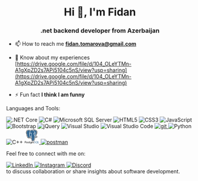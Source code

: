<h1 align="center">Hi 👋, I'm Fidan</h1>
<h3 align="center">.net backend developer from Azerbaijan</h3>

- 📫 How to reach me **fidan.tomarova@gmail.com**

- 📄 Know about my experiences [https://drive.google.com/file/d/104_OLeYTMn-A1gXpZD2s7APi5104c5nS/view?usp=sharing](https://drive.google.com/file/d/104_OLeYTMn-A1gXpZD2s7APi5104c5nS/view?usp=sharing)

- ⚡ Fun fact **I think I am funny**

Languages and Tools:
<div>
    <img src="https://cdn.jsdelivr.net/gh/devicons/devicon@latest/icons/dotnetcore/dotnetcore-original.svg" alt=".NET Core" width="40" height="40"/>
    <img src="https://cdn.jsdelivr.net/gh/devicons/devicon@latest/icons/csharp/csharp-original.svg" alt="C#" width="40" height="40"/>
    <img src="https://cdn.jsdelivr.net/gh/devicons/devicon@latest/icons/microsoftsqlserver/microsoftsqlserver-original-wordmark.svg" alt="Microsoft SQL Server" width="40" height="40"/>
    <img src="https://cdn.jsdelivr.net/gh/devicons/devicon@latest/icons/html5/html5-original.svg" alt="HTML5" width="40" height="40"/>
    <img src="https://cdn.jsdelivr.net/gh/devicons/devicon@latest/icons/css3/css3-original.svg" alt="CSS3" width="40" height="40"/>
    <img src="https://cdn.jsdelivr.net/gh/devicons/devicon@latest/icons/javascript/javascript-original.svg" alt="JavaScript" width="40" height="40"/>
    <img src="https://cdn.jsdelivr.net/gh/devicons/devicon@latest/icons/bootstrap/bootstrap-original.svg" alt="Bootstrap" width="40" height="40"/>
    <img src="https://cdn.jsdelivr.net/gh/devicons/devicon@latest/icons/jquery/jquery-original-wordmark.svg" alt="jQuery" width="40" height="40"/>
    <img src="https://cdn.jsdelivr.net/gh/devicons/devicon@latest/icons/visualstudio/visualstudio-original.svg" alt="Visual Studio" width="40" height="40"/>
    <img src="https://cdn.jsdelivr.net/gh/devicons/devicon@latest/icons/vscode/vscode-original.svg" alt="Visual Studio Code" width="40" height="40"/>
    <a href="https://git-scm.com/" target="_blank" rel="noreferrer"> <img src="https://www.vectorlogo.zone/logos/git-scm/git-scm-icon.svg" alt="git" width="40" height="40"/> </a>
    <img src="https://cdn.jsdelivr.net/gh/devicons/devicon@latest/icons/python/python-original.svg" alt="Python" width="40" height="40"/>
    <img src="https://cdn.jsdelivr.net/gh/devicons/devicon@latest/icons/cplusplus/cplusplus-original.svg" alt="C++" width="40" height="40"/>
    <a href="https://www.postgresql.org" target="_blank" rel="noreferrer"> <img src="https://raw.githubusercontent.com/devicons/devicon/master/icons/postgresql/postgresql-original-wordmark.svg" alt="postgresql" width="40" height="40"/> </a>
    <a href="https://postman.com" target="_blank" rel="noreferrer"> <img src="https://www.vectorlogo.zone/logos/getpostman/getpostman-icon.svg" alt="postman" width="40" height="40"/> </a>
</div>



Feel free to connect with me on: 
<div> 
    <a href="https://www.linkedin.com/in/fidan-tomarova" target="_blank">
        <img src="https://cdn.jsdelivr.net/gh/devicons/devicon@latest/icons/linkedin/linkedin-original.svg" alt="LinkedIn" width="40" height="40"/>
    </a>
    <a href="https://instagram.com/fidan_tomarova" target="_blank">
        <img src="https://img.icons8.com/fluency/48/000000/instagram-new.png" alt="Instagram" width="40" height="40"/>
    </a>
    <a href="https://discord.com/users/1032377919521165434" target="_blank">
        <img src="https://img.icons8.com/ios-filled/50/5865F2/discord-logo.png" alt="Discord" width="40" height="40"/>
    </a>
</div>
 to discuss collaboration or share insights about software development.
